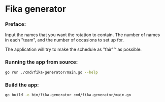 # Fika generator


### Preface: 
Input the names that you want the rotation to contain. The number of names in
each "team", and the number of occasions to set up for.

The application will try to make the schedule as "fair"&#8482; as possible.


### Running the app from source: 

```bash
go run ./cmd/fika-generator/main.go --help
```

### Build the app: 

```bash
go build -o bin/fika-generator cmd/fika-generator/main.go
```

